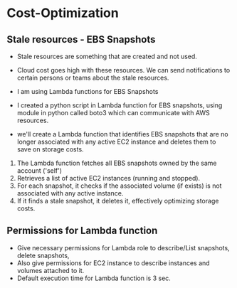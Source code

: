 # Cost-Optimization
## Stale resources - EBS Snapshots
* Stale resources are something that are created and not used. 
* Cloud cost goes high with these resources. We can send notifications to certain persons or teams about the stale resources.

* I am using Lambda functions for EBS Snapshots
* I created a python script in Lambda function for EBS snapshots, using module in python called boto3 which can communicate with AWS resources. 
* we'll create a Lambda function that identifies EBS snapshots that are no longer associated with any active EC2 instance and deletes them to save on storage costs.

1. The Lambda function fetches all EBS snapshots owned by the same account ('self') 
2. Retrieves a list of active EC2 instances (running and stopped). 
3. For each snapshot, it checks if the associated volume (if exists) is not associated with any active instance. 
4. If it finds a stale snapshot, it deletes it, effectively optimizing storage costs. 

## Permissions for Lambda function
* Give necessary permissions for Lambda role to describe/List snapshots, delete snapshots, 
* Also give permissions for EC2 instance to describe instances and volumes attached to it. 
* Default execution time for Lambda function is 3 sec.


